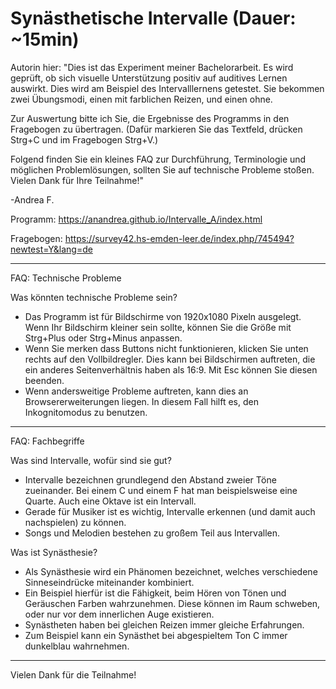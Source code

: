 # Synästhetische Intervalle (Dauer: ~15min)

Autorin hier:
"Dies ist das Experiment meiner Bachelorarbeit.
Es wird geprüft, ob sich visuelle Unterstützung positiv auf auditives Lernen auswirkt.
Dies wird am Beispiel des Intervalllernens getestet. Sie bekommen zwei Übungsmodi, einen mit farblichen Reizen,
und einen ohne.

Zur Auswertung bitte ich Sie, die Ergebnisse des Programms in den Fragebogen zu übertragen. 
(Dafür markieren Sie das Textfeld, drücken Strg+C und im Fragebogen Strg+V.)

Folgend finden Sie ein kleines FAQ zur Durchführung, Terminologie und möglichen Problemlösungen,
sollten Sie auf technische Probleme stoßen.
Vielen Dank für Ihre Teilnahme!"

-Andrea F.

Programm: https://anandrea.github.io/Intervalle_A/index.html

Fragebogen: https://survey42.hs-emden-leer.de/index.php/745494?newtest=Y&lang=de
_________________________________________________________________________________________________
FAQ: Technische Probleme

Was könnten technische Probleme sein?
- Das Programm ist für Bildschirme von 1920x1080 Pixeln ausgelegt. Wenn Ihr Bildschirm kleiner sein sollte, können Sie die Größe mit Strg+Plus oder Strg+Minus anpassen.
- Wenn Sie merken dass Buttons nicht funktionieren, klicken Sie unten rechts auf den Vollbildregler. Dies kann bei Bildschirmen auftreten, die ein anderes Seitenverhältnis haben als 16:9. Mit Esc können Sie diesen beenden.
- Wenn andersweitige Probleme auftreten, kann dies an Browsererweiterungen liegen. In diesem Fall hilft es, den Inkognitomodus zu benutzen.

_________________________________________________________________________________________________
FAQ: Fachbegriffe

Was sind Intervalle, wofür sind sie gut?
- Intervalle bezeichnen grundlegend den Abstand zweier Töne zueinander. Bei einem C und einem F hat man beispielsweise eine Quarte. 
Auch eine Oktave ist ein Intervall.
- Gerade für Musiker ist es wichtig, Intervalle erkennen (und damit auch nachspielen) zu können. 
- Songs und Melodien bestehen zu großem Teil aus Intervallen.

Was ist Synästhesie?
- Als Synästhesie wird ein Phänomen bezeichnet, welches verschiedene Sinneseindrücke miteinander kombiniert.
- Ein Beispiel hierfür ist die Fähigkeit, beim Hören von Tönen und Geräuschen Farben wahrzunehmen. Diese können im Raum schweben,
oder nur vor dem innerlichen Auge existieren. 
- Synästheten haben bei gleichen Reizen immer gleiche Erfahrungen.
- Zum Beispiel kann ein Synästhet bei abgespieltem Ton C immer dunkelblau wahrnehmen.

_________________________________________________________________________________________________

Vielen Dank für die Teilnahme!
